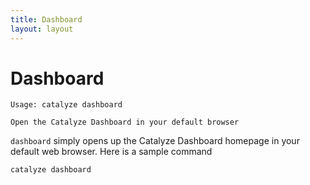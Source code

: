 ```yaml
---
title: Dashboard
layout: layout
---
```


# Dashboard

```
Usage: catalyze dashboard

Open the Catalyze Dashboard in your default browser
```

`dashboard` simply opens up the Catalyze Dashboard homepage in your default web browser. Here is a sample command

```
catalyze dashboard
```
